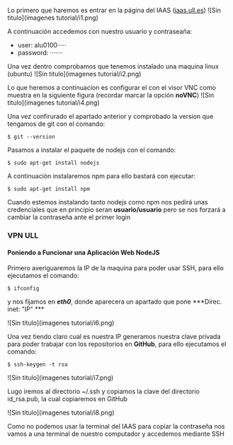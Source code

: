 




Lo primero que haremos es entrar en la página del IAAS ([iaas.ull.es](http://iaas.ull.es/ovirt-engine/))
![Sin titulo](imagenes tutorial/i1.png)

A continuación accedemos con nuestro usuario y contraseaña:
 + user: alu0100·····
 + password: ·······

Una vez dentro comprobamos que tenemos instalado una maquina linux (ubuntu)
![Sin titulo](imagenes tutorial/i2.png)

Lo que heremos a continuacion es configurar el con el visor VNC como muestra en la siguiente figura (recordar marcar la opción **noVNC**)
![Sin titulo](imagenes tutorial/i4.png)

Una vez confirurado el apartado anterior y comprobado la version que tengamos de git con el comando:

    $ git --version

Pasamos a instalar el paquete de nodejs con el comando:

    $ sudo apt-get install nodejs

A continuación instalaremos npm para ello bastará con ejecutar:

    $ sudo apt-get install npm

Cuando estemos instalando tanto nodejs como npm nos pedirá unas credenciales que en principio seran **usuario/usuario** pero se nos forzará a cambiar la contraseña ante el primer login

### VPN ULL
#### Poniendo a Funcionar una Aplicación Web NodeJS

Primero averiguaremos la IP de la maquina para poder usar SSH, para ello ejecutamos el comando:

    $ ifconfig

y nos fijamos en ***eth0***, donde aparecera un apartado que pone ***Direc. inet: "IP" ***

![Sin titulo](imagenes tutorial/i6.png)

Una vez tiendo claro cual es nuestra IP generamos nuestra clave privada para poder trabajar con los repositorios en **GitHub**, para ello ejecutamos el comando:

    $ ssh-keygen -t rsa

![Sin titulo](imagenes tutorial/i7.png)

Lugo iremos al directorio ~/.ssh y copiamos la clave del directorio id_rsa.pub, la cual copiaremos en GitHub

![Sin titulo](imagenes tutorial/i8.png)

Como no podemos usar la terminal del IAAS para copiar la contraseña nos vamos a una terminal de nuestro computador y accedemos mediante SSH
